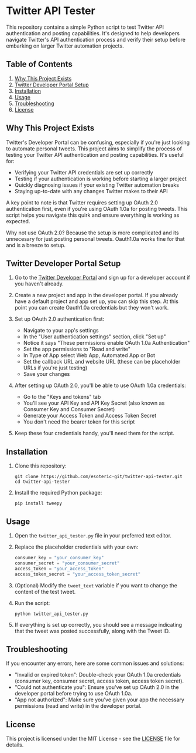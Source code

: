 # Twitter API Tester

This repository contains a simple Python script to test Twitter API authentication and posting capabilities. It's designed to help developers navigate Twitter's API authentication process and verify their setup before embarking on larger Twitter automation projects.

## Table of Contents

1. [Why This Project Exists](#why-this-project-exists)
2. [Twitter Developer Portal Setup](#twitter-developer-portal-setup)
3. [Installation](#installation)
4. [Usage](#usage)
5. [Troubleshooting](#troubleshooting)
6. [License](#license)

## Why This Project Exists

Twitter's Developer Portal can be confusing, especially if you're just looking to automate personal tweets. This project aims to simplify the process of testing your Twitter API authentication and posting capabilities. It's useful for:

- Verifying your Twitter API credentials are set up correctly
- Testing if your authentication is working before starting a larger project
- Quickly diagnosing issues if your existing Twitter automation breaks
- Staying up-to-date with any changes Twitter makes to their API

A key point to note is that Twitter requires setting up OAuth 2.0 authentication first, even if you're using OAuth 1.0a for posting tweets. This script helps you navigate this quirk and ensure everything is working as expected.

Why not use OAuth 2.0? Because the setup is more complicated and its unnecesary for just posting personal tweets. Oauth1.0a works fine for that and is a breeze to setup.

## Twitter Developer Portal Setup

1. Go to the [Twitter Developer Portal](https://developer.twitter.com/en/portal/dashboard) and sign up for a developer account if you haven't already.

2. Create a new project and app in the developer portal. If you already have a default project and app set up, you can skip this step. At this point you can create Oauth1.0a credentials but they won't work.

3. Set up OAuth 2.0 authentication first:
   - Navigate to your app's settings
   - In the "User authentication settings" section, click "Set up"
   - Notice it says "These permissions enable OAuth 1.0a Authentication"
   - Set the app permissions to "Read and write"
   - In Type of App select Web App, Automated App or Bot
   - Set the callback URL and website URL (these can be placeholder URLs if you're just testing)
   - Save your changes

4. After setting up OAuth 2.0, you'll be able to use OAuth 1.0a credentials:
   - Go to the "Keys and tokens" tab
   - You'll see your API Key and API Key Secret (also known as Consumer Key and Consumer Secret)
   - Generate your Access Token and Access Token Secret
   - You don't need the bearer token for this script

5. Keep these four credentials handy, you'll need them for the script.

## Installation

1. Clone this repository:
   ```
   git clone https://github.com/esoteric-git/twitter-api-tester.git
   cd twitter-api-tester
   ```

2. Install the required Python package:
   ```
   pip install tweepy
   ```

## Usage

1. Open the `twitter_api_tester.py` file in your preferred text editor.

2. Replace the placeholder credentials with your own:
   ```python
   consumer_key = "your_consumer_key"
   consumer_secret = "your_consumer_secret"
   access_token = "your_access_token"
   access_token_secret = "your_access_token_secret"
   ```

3. (Optional) Modify the `tweet_text` variable if you want to change the content of the test tweet.

4. Run the script:
   ```
   python twitter_api_tester.py
   ```

5. If everything is set up correctly, you should see a message indicating that the tweet was posted successfully, along with the Tweet ID.

## Troubleshooting

If you encounter any errors, here are some common issues and solutions:

- "Invalid or expired token": Double-check your OAuth 1.0a credentials (consumer key, consumer secret, access token, access token secret).
- "Could not authenticate you": Ensure you've set up OAuth 2.0 in the developer portal before trying to use OAuth 1.0a.
- "App not authorized": Make sure you've given your app the necessary permissions (read and write) in the developer portal.

## License

This project is licensed under the MIT License - see the [LICENSE](LICENSE) file for details.
